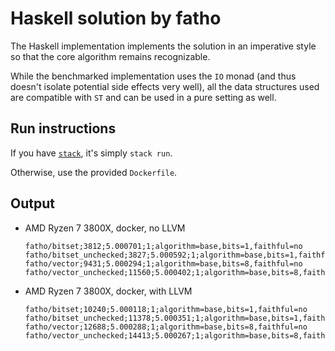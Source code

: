 # Haskell solution by fatho

The Haskell implementation implements the solution in an imperative style so that the core
algorithm remains recognizable.

While the benchmarked implementation uses the `IO` monad (and thus doesn't isolate potential side
effects very well), all the data structures used are compatible with `ST` and can be used in a pure
setting as well.

## Run instructions

If you have [`stack`](https://docs.haskellstack.org/en/stable/README/), it's simply `stack run`.

Otherwise, use the provided `Dockerfile`.

## Output

- AMD Ryzen 7 3800X, docker, no LLVM

  ```
  fatho/bitset;3812;5.000701;1;algorithm=base,bits=1,faithful=no
  fatho/bitset_unchecked;3827;5.000592;1;algorithm=base,bits=1,faithful=no
  fatho/vector;9431;5.000294;1;algorithm=base,bits=8,faithful=no
  fatho/vector_unchecked;11560;5.000402;1;algorithm=base,bits=8,faithful=no
  ```

- AMD Ryzen 7 3800X, docker, with LLVM

  ```
  fatho/bitset;10240;5.000118;1;algorithm=base,bits=1,faithful=no
  fatho/bitset_unchecked;11378;5.000351;1;algorithm=base,bits=1,faithful=no
  fatho/vector;12688;5.000288;1;algorithm=base,bits=8,faithful=no
  fatho/vector_unchecked;14413;5.000267;1;algorithm=base,bits=8,faithful=no
  ```
